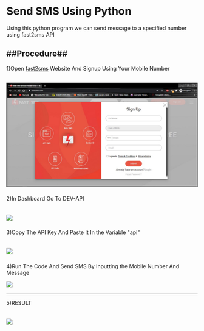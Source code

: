 # Send SMS Using Python

Using this python program we can send message to a specified number using fast2sms API

##Procedure##
------------------------------------------------------------------------------------
1)Open [fast2sms](https://www.fast2sms.com/) Website And Signup Using Your Mobile Number

![](images/1.png)
-------------------------------------------------------------------------------------
2)In Dashboard Go To DEV-API

![](images/2.jpg)
-------------------------------------------------------------------------------------
3)Copy The API Key And Paste It In the Variable "api"

![](images/3.jpg)
-------------------------------------------------------------------------------------
4)Run The Code And Send SMS By Inputting the Mobile Number And Message

![](images/3.jpg)

-------------------------------------------------------------------------------------

5)RESULT

![](images/4.jpg)
-------------------------------------------------------------------------------------

